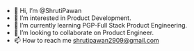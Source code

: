 - 👋 Hi, I’m @ShrutiPawan
- 👀 I’m interested in Product Development.
- 🌱 I’m currently learning PGP-Full Stack Product Engineering.
- 💞️ I’m looking to collaborate on Product Engineer.
- 📫 How to reach me shrutipawan2909@gmail.com

<!---
ShrutiPawan is a ✨ special ✨ repository because its `README.md` (this file) appears on your GitHub profile.
You can click the Preview link to take a look at your changes.
--->
